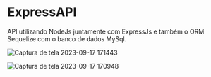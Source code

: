 # ExpressAPI
API utilizando NodeJs juntamente com ExpressJs e também o ORM Sequelize com o banco de dados MySql.



![Captura de tela 2023-09-17 171443](https://github.com/GuilhermeSella/ExpressAPI/assets/122281956/faf39e99-1625-4267-a943-1cec54d84721)


![Captura de tela 2023-09-17 170948](https://github.com/GuilhermeSella/ExpressAPI/assets/122281956/46ca411f-9d8f-4053-9e2b-c517d341b59b)
